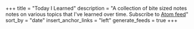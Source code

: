 +++
title = "Today I Learned"
description = "A collection of bite sized notes notes on various topics that I've learned over time. Subscribe to [Atom feed](/tils/atom.xml)"
sort_by = "date"
insert_anchor_links = "left"
generate_feeds = true
+++
